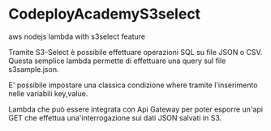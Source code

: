 # CodeployAcademyS3select
aws nodejs lambda with s3select feature

Tramite S3-Select è possibile effettuare operazioni SQL su file JSON o CSV.
Questa semplice lambda permette di effettuare una query sul file s3sample.json.

E' possibile impostare una classica condizione where tramite l'inserimento nelle variabili key,value.

Lambda che può essere integrata con Api Gateway per poter esporre un'api GET che effettua una'interrogazione sui dati
JSON salvati in S3.
